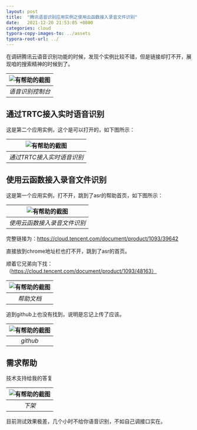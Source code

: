 ```yaml
---
layout: post
title:  "腾讯语音识别应用实例之使用云函数接入录音文件识别"
date:   2021-12-20 21:53:05 +0800
categories: cloud
typora-copy-images-to: ../assets
typora-root-url: ../
---
```


在调研腾讯云语音识别功能的时候，发现个实例比较不错，但是链接却打不开，展现咱的搜索精神的时候到了。

| ![有帮助的截图](/assets/WX20211220-215737.png) |
| :----------------------------------------: |
|          *语音识别控制台*          |

## 通过TRTC接入实时语音识别
这是第二个应用实例，这个是可以打开的，如下图所示：

| ![有帮助的截图](/assets/WX20211220-214946.png) |
| :----------------------------------------: |
|          *通过TRTC接入实时语音识别*          |


## 使用云函数接入录音文件识别
这是第一个应用实例，打不开，跳到了asr的帮助首页，如下图所示：

| ![有帮助的截图](/assets/WX20211220-220224.png) |
| :----------------------------------------: |
|          *使用云函数接入录音文件识别*          |

完整链接为：https://cloud.tencent.com/document/product/1093/39642

直接放到chrome地址栏也打不开，跳到了asr的首页。

顺着它兄弟向下找：（https://cloud.tencent.com/document/product/1093/48163）

| ![有帮助的截图](/assets/WX20211220-220546.png) |
| :----------------------------------------: |
|          *帮助文档*          |

追到github上也没有找到，说明是忘记上传了应该。

| ![有帮助的截图](/assets/WX20211220-220653.png) |
| :----------------------------------------: |
|          *github*          |

## 需求帮助
技术支持给我的答复

| ![有帮助的截图](/assets/WX20211221-103135.png) |
| :----------------------------------------: |
|          *下架*          |

目前测试效果极差，几个小时不给你语音识别，不如自己调接口实在。
